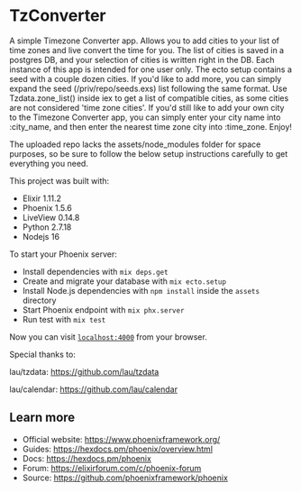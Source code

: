 # TzConverter

A simple Timezone Converter app. Allows you to add cities to your list of time zones and live convert the time for you. The list of cities is saved in a postgres DB, and your selection of cities is written right in the DB. Each instance of this app is intended for one user only. The ecto setup contains a seed with a couple dozen cities. If you'd like to add more, you can simply expand the seed (/priv/repo/seeds.exs) list following the same format. Use Tzdata.zone_list() inside iex to get a list of compatible cities, as some cities are not considered 'time zone cities'. If you'd still like to add your own city to the Timezone Converter app, you can simply enter your city name into :city_name, and then enter the nearest time zone city into :time_zone. Enjoy!

The uploaded repo lacks the assets/node_modules folder for space purposes, so be sure to follow the below setup instructions carefully to get everything you need.


This project was built with:
- Elixir 1.11.2
- Phoenix 1.5.6
- LiveView 0.14.8
- Python 2.7.18
- Nodejs 16


To start your Phoenix server:

  * Install dependencies with `mix deps.get`
  * Create and migrate your database with `mix ecto.setup`
  * Install Node.js dependencies with `npm install` inside the `assets` directory
  * Start Phoenix endpoint with `mix phx.server`
  * Run test with `mix test`

Now you can visit [`localhost:4000`](http://localhost:4000) from your browser.


Special thanks to:

lau/tzdata: https://github.com/lau/tzdata

lau/calendar: https://github.com/lau/calendar


## Learn more

  * Official website: https://www.phoenixframework.org/
  * Guides: https://hexdocs.pm/phoenix/overview.html
  * Docs: https://hexdocs.pm/phoenix
  * Forum: https://elixirforum.com/c/phoenix-forum
  * Source: https://github.com/phoenixframework/phoenix
